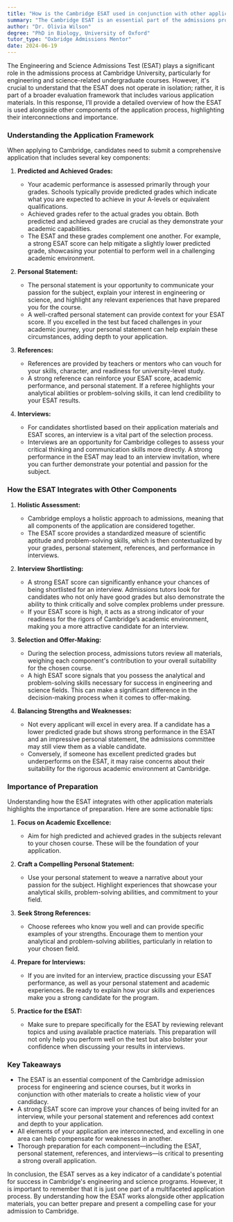```yaml
---
title: "How is the Cambridge ESAT used in conjunction with other application materials?"
summary: "The Cambridge ESAT is an essential part of the admissions process, used alongside other application materials for engineering and science courses."
author: "Dr. Olivia Wilson"
degree: "PhD in Biology, University of Oxford"
tutor_type: "Oxbridge Admissions Mentor"
date: 2024-06-19
---
```


The Engineering and Science Admissions Test (ESAT) plays a significant role in the admissions process at Cambridge University, particularly for engineering and science-related undergraduate courses. However, it's crucial to understand that the ESAT does not operate in isolation; rather, it is part of a broader evaluation framework that includes various application materials. In this response, I’ll provide a detailed overview of how the ESAT is used alongside other components of the application process, highlighting their interconnections and importance. 

### Understanding the Application Framework

When applying to Cambridge, candidates need to submit a comprehensive application that includes several key components:

1. **Predicted and Achieved Grades:**
   - Your academic performance is assessed primarily through your grades. Schools typically provide predicted grades which indicate what you are expected to achieve in your A-levels or equivalent qualifications.
   - Achieved grades refer to the actual grades you obtain. Both predicted and achieved grades are crucial as they demonstrate your academic capabilities.
   - The ESAT and these grades complement one another. For example, a strong ESAT score can help mitigate a slightly lower predicted grade, showcasing your potential to perform well in a challenging academic environment.

2. **Personal Statement:**
   - The personal statement is your opportunity to communicate your passion for the subject, explain your interest in engineering or science, and highlight any relevant experiences that have prepared you for the course.
   - A well-crafted personal statement can provide context for your ESAT score. If you excelled in the test but faced challenges in your academic journey, your personal statement can help explain these circumstances, adding depth to your application.

3. **References:**
   - References are provided by teachers or mentors who can vouch for your skills, character, and readiness for university-level study.
   - A strong reference can reinforce your ESAT score, academic performance, and personal statement. If a referee highlights your analytical abilities or problem-solving skills, it can lend credibility to your ESAT results.

4. **Interviews:**
   - For candidates shortlisted based on their application materials and ESAT scores, an interview is a vital part of the selection process.
   - Interviews are an opportunity for Cambridge colleges to assess your critical thinking and communication skills more directly. A strong performance in the ESAT may lead to an interview invitation, where you can further demonstrate your potential and passion for the subject.

### How the ESAT Integrates with Other Components

1. **Holistic Assessment:**
   - Cambridge employs a holistic approach to admissions, meaning that all components of the application are considered together. 
   - The ESAT score provides a standardized measure of scientific aptitude and problem-solving skills, which is then contextualized by your grades, personal statement, references, and performance in interviews.

2. **Interview Shortlisting:**
   - A strong ESAT score can significantly enhance your chances of being shortlisted for an interview. Admissions tutors look for candidates who not only have good grades but also demonstrate the ability to think critically and solve complex problems under pressure.
   - If your ESAT score is high, it acts as a strong indicator of your readiness for the rigors of Cambridge’s academic environment, making you a more attractive candidate for an interview.

3. **Selection and Offer-Making:**
   - During the selection process, admissions tutors review all materials, weighing each component's contribution to your overall suitability for the chosen course.
   - A high ESAT score signals that you possess the analytical and problem-solving skills necessary for success in engineering and science fields. This can make a significant difference in the decision-making process when it comes to offer-making.

4. **Balancing Strengths and Weaknesses:**
   - Not every applicant will excel in every area. If a candidate has a lower predicted grade but shows strong performance in the ESAT and an impressive personal statement, the admissions committee may still view them as a viable candidate.
   - Conversely, if someone has excellent predicted grades but underperforms on the ESAT, it may raise concerns about their suitability for the rigorous academic environment at Cambridge. 

### Importance of Preparation

Understanding how the ESAT integrates with other application materials highlights the importance of preparation. Here are some actionable tips:

1. **Focus on Academic Excellence:**
   - Aim for high predicted and achieved grades in the subjects relevant to your chosen course. These will be the foundation of your application.

2. **Craft a Compelling Personal Statement:**
   - Use your personal statement to weave a narrative about your passion for the subject. Highlight experiences that showcase your analytical skills, problem-solving abilities, and commitment to your field.

3. **Seek Strong References:**
   - Choose referees who know you well and can provide specific examples of your strengths. Encourage them to mention your analytical and problem-solving abilities, particularly in relation to your chosen field.

4. **Prepare for Interviews:**
   - If you are invited for an interview, practice discussing your ESAT performance, as well as your personal statement and academic experiences. Be ready to explain how your skills and experiences make you a strong candidate for the program.

5. **Practice for the ESAT:**
   - Make sure to prepare specifically for the ESAT by reviewing relevant topics and using available practice materials. This preparation will not only help you perform well on the test but also bolster your confidence when discussing your results in interviews.

### Key Takeaways

- The ESAT is an essential component of the Cambridge admission process for engineering and science courses, but it works in conjunction with other materials to create a holistic view of your candidacy.
- A strong ESAT score can improve your chances of being invited for an interview, while your personal statement and references add context and depth to your application.
- All elements of your application are interconnected, and excelling in one area can help compensate for weaknesses in another.
- Thorough preparation for each component—including the ESAT, personal statement, references, and interviews—is critical to presenting a strong overall application.

In conclusion, the ESAT serves as a key indicator of a candidate's potential for success in Cambridge's engineering and science programs. However, it is important to remember that it is just one part of a multifaceted application process. By understanding how the ESAT works alongside other application materials, you can better prepare and present a compelling case for your admission to Cambridge.
    